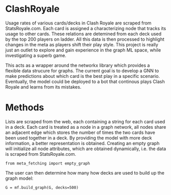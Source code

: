 #  ClashRoyale

Usage rates of various cards/decks in Clash Royale are scraped from StatsRoyale.com. Each card is assigned a characterizing node that tracks its usage to other cards. These relations are detemined from each deck used by the top 200 players on ladder. All this data is then processed to highlight changes in the meta as players shift their play style. This project is really just an outlet to explore and gain experience in the graph ML space, while investigating a superb game. 

This acts as a wrapper around the networkx library which provides a flexible data strucure for graphs. The current goal is to develop a GNN to make predictions about which card is the best play in a specific scenario. Eventually, the model could be deployed to a bot that continous plays Clash Royale and learns from its mistakes.

# Methods
Lists are scraped from the web, each containing a string for each card used in a deck. Each card is treated as a node in a graph network, all nodes share an adjacent edge which stores the number of times the two cards have been used together in a deck. By providing the model with more deck information, a better representation is obtained. Creating an empty graph will initialize all node attributes, which are obtained dynamically, i.e. the data is scraped from StatsRoyale.com. 

```
from meta_fetching import empty_graph
```
The user can then determine how many how decks are used to build up the graph model:
```
G = mf.build_graph(G, decks=500)
```





